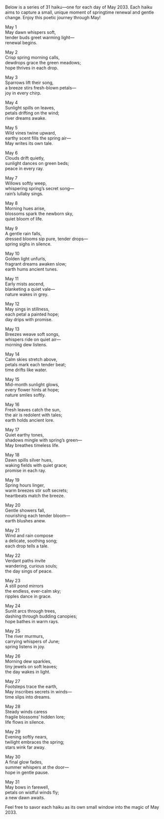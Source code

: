 Below is a series of 31 haiku—one for each day of May 2033. Each haiku aims to capture a small, unique moment of springtime renewal and gentle change. Enjoy this poetic journey through May!

May 1  
May dawn whispers soft,  
tender buds greet warming light—  
renewal begins.

May 2  
Crisp spring morning calls,  
dewdrops grace the green meadows;  
hope thrives in each drop.

May 3  
Sparrows lift their song,  
a breeze stirs fresh-blown petals—  
joy in every chirp.

May 4  
Sunlight spills on leaves,  
petals drifting on the wind;  
river dreams awake.

May 5  
Wild vines twine upward,  
earthy scent fills the spring air—  
May writes its own tale.

May 6  
Clouds drift quietly,  
sunlight dances on green beds;  
peace in every ray.

May 7  
Willows softly weep,  
whispering spring’s secret song—  
rain’s lullaby sings.

May 8  
Morning hues arise,  
blossoms spark the newborn sky,  
quiet bloom of life.

May 9  
A gentle rain falls,  
dressed blooms sip pure, tender drops—  
spring sighs in silence.

May 10  
Golden light unfurls,  
fragrant dreams awaken slow;  
earth hums ancient tunes.

May 11  
Early mists ascend,  
blanketing a quiet vale—  
nature wakes in grey.

May 12  
May sings in stillness,  
each petal a painted hope;  
day drips with promise.

May 13  
Breezes weave soft songs,  
whispers ride on quiet air—  
morning dew listens.

May 14  
Calm skies stretch above,  
petals mark each tender beat;  
time drifts like water.

May 15  
Mid-month sunlight glows,  
every flower hints at hope;  
nature smiles softly.

May 16  
Fresh leaves catch the sun,  
the air is redolent with tales;  
earth holds ancient lore.

May 17  
Quiet earthy tones,  
shadows mingle with spring’s green—  
May breathes timeless life.

May 18  
Dawn spills silver hues,  
waking fields with quiet grace;  
promise in each ray.

May 19  
Spring hours linger,  
warm breezes stir soft secrets;  
heartbeats match the breeze.

May 20  
Gentle showers fall,  
nourishing each tender bloom—  
earth blushes anew.

May 21  
Wind and rain compose  
a delicate, soothing song;  
each drop tells a tale.

May 22  
Verdant paths invite  
wandering, curious souls;  
the day sings of peace.

May 23  
A still pond mirrors  
the endless, ever-calm sky;  
ripples dance in grace.

May 24  
Sunlit arcs through trees,  
dashing through budding canopies;  
hope bathes in warm rays.

May 25  
The river murmurs,  
carrying whispers of June;  
spring listens in joy.

May 26  
Morning dew sparkles,  
tiny jewels on soft leaves;  
the day wakes in light.

May 27  
Footsteps trace the earth,  
May inscribes secrets in winds—  
time slips into dreams.

May 28  
Steady winds caress  
fragile blossoms’ hidden lore;  
life flows in silence.

May 29  
Evening softly nears,  
twilight embraces the spring;  
stars wink far away.

May 30  
A final glow fades,  
summer whispers at the door—  
hope in gentle pause.

May 31  
May bows in farewell,  
petals on wistful winds fly;  
a new dawn awaits.

Feel free to savor each haiku as its own small window into the magic of May 2033.
